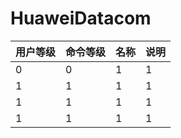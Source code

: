 # HuaweiDatacom
| 用户等级 | 命令等级 | 名称 | 说明 |
| ---------- | ---------- | ------ | ------ |
| 0        |0| 1    | 1    |
| 1        |1        | 1    | 1    |
| 1        |1        | 1    | 1    |
| 1        |1        | 1    | 1    |
